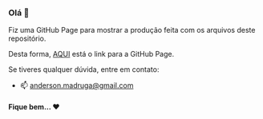 ### Olá 👋

Fiz uma GitHub Page para mostrar a produção feita com os arquivos deste repositório.

Desta forma, [AQUI](https://devmadruga.github.io/power_bi/) está o link para a GitHub Page.


Se tiveres qualquer dúvida, entre em contato:
* 📫  anderson.madruga@gmail.com

#### Fique bem... ❤️
